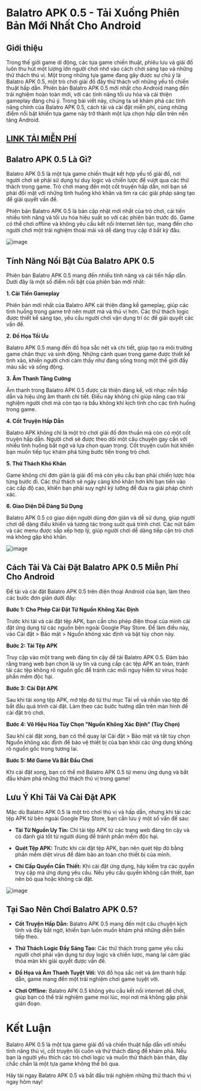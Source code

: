 # Balatro APK 0.5 - Tải Xuống Phiên Bản Mới Nhất Cho Android

## Giới thiệu

Trong thế giới game di động, các tựa game chiến thuật, phiêu lưu và giải đố luôn thu hút một lượng lớn người chơi nhờ vào cách chơi sáng tạo và những thử thách thú vị. Một trong những tựa game đang gây được sự chú ý là Balatro APK 0.5, một trò chơi giải đố đầy thử thách với những yếu tố chiến thuật hấp dẫn. Phiên bản Balatro APK 0.5 mới nhất cho Android mang đến trải nghiệm hoàn toàn mới, với các tính năng tối ưu hóa và cải thiện gameplay đáng chú ý. Trong bài viết này, chúng ta sẽ khám phá các tính năng chính của Balatro APK 0.5, cách tải và cài đặt miễn phí, cùng những điểm nổi bật khiến tựa game này trở thành một lựa chọn hấp dẫn trên nền tảng Android.

## [LINK TẢI MIỄN PHÍ](https://modfyp.io/balatro/)

## Balatro APK 0.5 Là Gì?

Balatro APK 0.5 là một tựa game chiến thuật kết hợp yếu tố giải đố, nơi người chơi sẽ phải sử dụng tư duy logic và chiến lược để vượt qua các thử thách trong game. Trò chơi mang đến một cốt truyện hấp dẫn, nơi bạn sẽ phải đối mặt với những tình huống khó khăn và tìm ra các giải pháp sáng tạo để giải quyết vấn đề.

Phiên bản Balatro APK 0.5 là bản cập nhật mới nhất của trò chơi, cải tiến nhiều tính năng và tối ưu hóa hiệu suất so với các phiên bản trước đó. Game có thể chơi offline và không yêu cầu kết nối Internet liên tục, mang đến cho người chơi một trải nghiệm thoải mái và dễ dàng truy cập ở bất kỳ đâu.

![image](https://github.com/user-attachments/assets/076de74f-4da7-4714-b530-0dab1c5a11f7)


## Tính Năng Nổi Bật Của Balatro APK 0.5

Phiên bản Balatro APK 0.5 mang đến nhiều tính năng và cải tiến hấp dẫn. Dưới đây là một số điểm nổi bật của phiên bản mới nhất:

**1. Cải Tiến Gameplay**

Phiên bản mới nhất của Balatro APK cải thiện đáng kể gameplay, giúp các tình huống trong game trở nên mượt mà và thú vị hơn. Các thử thách logic được thiết kế sáng tạo, yêu cầu người chơi vận dụng trí óc để giải quyết các vấn đề.

**2. Đồ Họa Tối Ưu**

Balatro APK 0.5 mang đến đồ họa sắc nét và chi tiết, giúp tạo ra môi trường game chân thực và sinh động. Những cảnh quan trong game được thiết kế tinh xảo, khiến người chơi cảm thấy như đang sống trong một thế giới đầy màu sắc và sống động.

**3. Âm Thanh Tăng Cường**

Âm thanh trong Balatro APK 0.5 được cải thiện đáng kể, với nhạc nền hấp dẫn và hiệu ứng âm thanh chi tiết. Điều này không chỉ giúp nâng cao trải nghiệm người chơi mà còn tạo ra bầu không khí kịch tính cho các tình huống trong game.

**4. Cốt Truyện Hấp Dẫn**

Balatro APK không chỉ là một trò chơi giải đố đơn thuần mà còn có một cốt truyện hấp dẫn. Người chơi sẽ được theo dõi một câu chuyện gay cấn với nhiều tình huống bất ngờ và lựa chọn quan trọng. Cốt truyện cuốn hút khiến bạn muốn tiếp tục khám phá từng bước tiến trong trò chơi.

**5. Thử Thách Khó Khăn**

Game không chỉ đơn giản là giải đố mà còn yêu cầu bạn phải chiến lược hóa từng bước đi. Các thử thách sẽ ngày càng khó khăn hơn khi bạn tiến vào các cấp độ cao, khiến bạn phải suy nghĩ kỹ lưỡng để đưa ra giải pháp chính xác.

**6. Giao Diện Dễ Dàng Sử Dụng**

Balatro APK 0.5 có giao diện người dùng đơn giản và dễ sử dụng, giúp người chơi dễ dàng điều khiển và tương tác trong suốt quá trình chơi. Các nút bấm và các menu được sắp xếp hợp lý, giúp người chơi dễ dàng tiếp cận trò chơi mà không gặp khó khăn.

![image](https://github.com/user-attachments/assets/b4e93b38-6ee1-4d53-9833-797b097df00f)


## Cách Tải Và Cài Đặt Balatro APK 0.5 Miễn Phí Cho Android

Để tải và cài đặt Balatro APK 0.5 trên điện thoại Android của bạn, làm theo các bước đơn giản dưới đây:

**Bước 1: Cho Phép Cài Đặt Từ Nguồn Không Xác Định**

Trước khi tải và cài đặt tệp APK, bạn cần cho phép điện thoại của mình cài đặt ứng dụng từ các nguồn bên ngoài Google Play Store. Để làm điều này, vào Cài đặt > Bảo mật > Nguồn không xác định và bật tùy chọn này.

**Bước 2: Tải Tệp APK**

Truy cập vào một trang web đáng tin cậy để tải Balatro APK 0.5. Đảm bảo rằng trang web bạn chọn là uy tín và cung cấp các tệp APK an toàn, tránh tải các tệp không rõ nguồn gốc để tránh các mối nguy hiểm từ virus hoặc phần mềm độc hại.

**Bước 3: Cài Đặt APK**

Sau khi tải xong tệp APK, mở tệp đó từ thư mục Tải về và nhấn vào tệp để bắt đầu quá trình cài đặt. Làm theo các bước hướng dẫn trên màn hình để cài đặt trò chơi.

**Bước 4: Vô Hiệu Hóa Tùy Chọn "Nguồn Không Xác Định" (Tùy Chọn)**

Sau khi cài đặt xong, bạn có thể quay lại Cài đặt > Bảo mật và tắt tùy chọn Nguồn không xác định để bảo vệ thiết bị của bạn khỏi các ứng dụng không rõ nguồn gốc trong tương lai.

**Bước 5: Mở Game Và Bắt Đầu Chơi**

Khi cài đặt xong, bạn có thể mở Balatro APK 0.5 từ menu ứng dụng và bắt đầu khám phá những thử thách thú vị trong game!



## Lưu Ý Khi Tải Và Cài Đặt APK

Mặc dù Balatro APK 0.5 là một trò chơi thú vị và hấp dẫn, nhưng khi tải các tệp APK từ bên ngoài Google Play Store, bạn cần lưu ý một số vấn đề sau:

- **Tải Từ Nguồn Uy Tín:** Chỉ tải tệp APK từ các trang web đáng tin cậy và có đánh giá tốt từ người dùng để tránh phần mềm độc hại.

- **Quét Tệp APK:** Trước khi cài đặt tệp APK, bạn nên quét tệp đó bằng phần mềm diệt virus để đảm bảo an toàn cho thiết bị của mình.

- **Chỉ Cấp Quyền Cần Thiết:** Khi cài đặt ứng dụng, hãy kiểm tra các quyền truy cập mà ứng dụng yêu cầu. Nếu yêu cầu quyền không cần thiết, bạn nên bỏ qua hoặc không cài đặt.

 ![image](https://github.com/user-attachments/assets/4f3ed110-357d-44af-933e-4a398cb6ddbd)



## Tại Sao Nên Chơi Balatro APK 0.5?

- **Cốt Truyện Hấp Dẫn:** Balatro APK 0.5 mang đến một câu chuyện kịch tính và đầy bất ngờ, khiến bạn luôn muốn khám phá những diễn biến tiếp theo.

- **Thử Thách Logic Đầy Sáng Tạo:** Các thử thách trong game yêu cầu người chơi phải vận dụng tư duy logic và chiến lược, mang lại cảm giác thỏa mãn khi giải quyết được vấn đề.

- **Đồ Họa và Âm Thanh Tuyệt Vời:** Với đồ họa sắc nét và âm thanh hấp dẫn, game mang đến một trải nghiệm chơi game tuyệt vời.

- **Chơi Offline:** Balatro APK 0.5 không yêu cầu kết nối internet để chơi, giúp bạn có thể trải nghiệm game mọi lúc, mọi nơi mà không gặp phải gián đoạn.

# Kết Luận

Balatro APK 0.5 là một tựa game giải đố và chiến thuật hấp dẫn với nhiều tính năng thú vị, cốt truyện lôi cuốn và thử thách đáng để khám phá. Nếu bạn là người yêu thích các trò chơi logic và muốn thử thách bản thân, đây chắc chắn là một tựa game không thể bỏ qua.

Hãy tải ngay Balatro APK 0.5 và bắt đầu trải nghiệm những thử thách thú vị ngay hôm nay!
